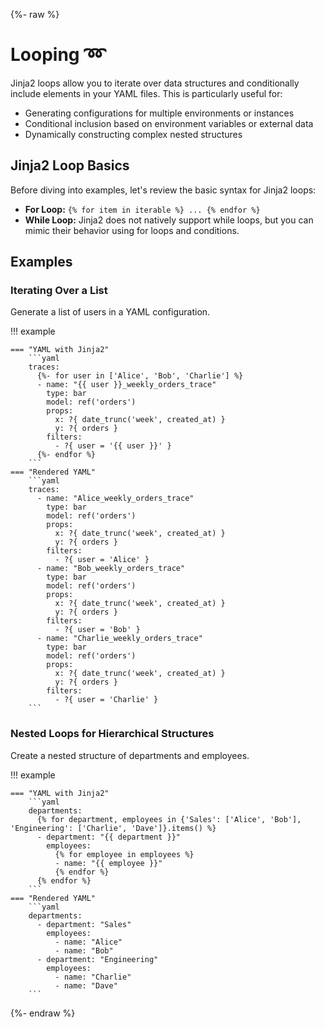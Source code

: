 {%- raw %}
# Looping :loop:

Jinja2 loops allow you to iterate over data structures and conditionally include elements in your YAML files. This is particularly useful for:

- Generating configurations for multiple environments or instances
- Conditional inclusion based on environment variables or external data
- Dynamically constructing complex nested structures

## Jinja2 Loop Basics

Before diving into examples, let's review the basic syntax for Jinja2 loops:

- **For Loop:** `{% for item in iterable %} ... {% endfor %}`
- **While Loop:** Jinja2 does not natively support while loops, but you can mimic their behavior using for loops and conditions.

## Examples

### Iterating Over a List

Generate a list of users in a YAML configuration.

!!! example 

    === "YAML with Jinja2"
        ```yaml
        traces:
          {%- for user in ['Alice', 'Bob', 'Charlie'] %}
          - name: "{{ user }}_weekly_orders_trace"
            type: bar 
            model: ref('orders')
            props:
              x: ?{ date_trunc('week', created_at) }
              y: ?{ orders }
            filters:
              - ?{ user = '{{ user }}' }
          {%- endfor %}
        ```
    === "Rendered YAML"
        ```yaml
        traces:
          - name: "Alice_weekly_orders_trace"
            type: bar 
            model: ref('orders')
            props:
              x: ?{ date_trunc('week', created_at) }
              y: ?{ orders }
            filters:
              - ?{ user = 'Alice' }
          - name: "Bob_weekly_orders_trace"
            type: bar 
            model: ref('orders')
            props:
              x: ?{ date_trunc('week', created_at) }
              y: ?{ orders }
            filters:
              - ?{ user = 'Bob' }
          - name: "Charlie_weekly_orders_trace"
            type: bar 
            model: ref('orders')
            props:
              x: ?{ date_trunc('week', created_at) }
              y: ?{ orders }
            filters:
              - ?{ user = 'Charlie' }
        ```

### Nested Loops for Hierarchical Structures

Create a nested structure of departments and employees.

!!! example 

    === "YAML with Jinja2"
        ```yaml
        departments:
          {% for department, employees in {'Sales': ['Alice', 'Bob'], 'Engineering': ['Charlie', 'Dave']}.items() %}
          - department: "{{ department }}"
            employees:
              {% for employee in employees %}
              - name: "{{ employee }}"
              {% endfor %}
          {% endfor %}
        ```
    === "Rendered YAML"
        ```yaml
        departments:
          - department: "Sales"
            employees:
              - name: "Alice"
              - name: "Bob"
          - department: "Engineering"
            employees:
              - name: "Charlie"
              - name: "Dave"
        ```
{%- endraw %}